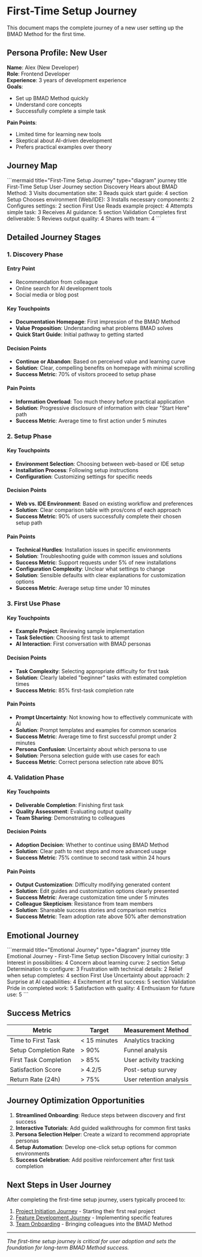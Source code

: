 ﻿# First-Time Setup Journey

This document maps the complete journey of a new user setting up the BMAD Method for the first time.

## Persona Profile: New User

**Name**: Alex (New Developer)  
**Role**: Frontend Developer  
**Experience**: 3 years of development experience  
**Goals**:
- Set up BMAD Method quickly
- Understand core concepts
- Successfully complete a simple task

**Pain Points**:
- Limited time for learning new tools
- Skeptical about AI-driven development
- Prefers practical examples over theory

## Journey Map

\```mermaid title="First-Time Setup Journey" type="diagram"
journey
    title First-Time Setup User Journey
    section Discovery
      Hears about BMAD Method: 3
      Visits documentation site: 3
      Reads quick start guide: 4
    section Setup
      Chooses environment (Web/IDE): 3
      Installs necessary components: 2
      Configures settings: 2
    section First Use
      Reads example project: 4
      Attempts simple task: 3
      Receives AI guidance: 5
    section Validation
      Completes first deliverable: 5
      Reviews output quality: 4
      Shares with team: 4
\```

## Detailed Journey Stages

### 1. Discovery Phase

#### Entry Point
- Recommendation from colleague
- Online search for AI development tools
- Social media or blog post

#### Key Touchpoints
- **Documentation Homepage**: First impression of the BMAD Method
- **Value Proposition**: Understanding what problems BMAD solves
- **Quick Start Guide**: Initial pathway to getting started

#### Decision Points
-  **Continue or Abandon**: Based on perceived value and learning curve
  - **Solution**: Clear, compelling benefits on homepage with minimal scrolling
  - **Success Metric**: 70% of visitors proceed to setup phase

#### Pain Points
-  **Information Overload**: Too much theory before practical application
  - **Solution**: Progressive disclosure of information with clear "Start Here" path
  - **Success Metric**: Average time to first action under 5 minutes

### 2. Setup Phase

#### Key Touchpoints
- **Environment Selection**: Choosing between web-based or IDE setup
- **Installation Process**: Following setup instructions
- **Configuration**: Customizing settings for specific needs

#### Decision Points
-  **Web vs. IDE Environment**: Based on existing workflow and preferences
  - **Solution**: Clear comparison table with pros/cons of each approach
  - **Success Metric**: 90% of users successfully complete their chosen setup path

#### Pain Points
-  **Technical Hurdles**: Installation issues in specific environments
  - **Solution**: Troubleshooting guide with common issues and solutions
  - **Success Metric**: Support requests under 5% of new installations
-  **Configuration Complexity**: Unclear what settings to change
  - **Solution**: Sensible defaults with clear explanations for customization options
  - **Success Metric**: Average setup time under 10 minutes

### 3. First Use Phase

#### Key Touchpoints
- **Example Project**: Reviewing sample implementation
- **Task Selection**: Choosing first task to attempt
- **AI Interaction**: First conversation with BMAD personas

#### Decision Points
-  **Task Complexity**: Selecting appropriate difficulty for first task
  - **Solution**: Clearly labeled "beginner" tasks with estimated completion times
  - **Success Metric**: 85% first-task completion rate

#### Pain Points
-  **Prompt Uncertainty**: Not knowing how to effectively communicate with AI
  - **Solution**: Prompt templates and examples for common scenarios
  - **Success Metric**: Average time to first successful prompt under 2 minutes
-  **Persona Confusion**: Uncertainty about which persona to use
  - **Solution**: Persona selection guide with use cases for each
  - **Success Metric**: Correct persona selection rate above 80%

### 4. Validation Phase

#### Key Touchpoints
- **Deliverable Completion**: Finishing first task
- **Quality Assessment**: Evaluating output quality
- **Team Sharing**: Demonstrating to colleagues

#### Decision Points
-  **Adoption Decision**: Whether to continue using BMAD Method
  - **Solution**: Clear path to next steps and more advanced usage
  - **Success Metric**: 75% continue to second task within 24 hours

#### Pain Points
-  **Output Customization**: Difficulty modifying generated content
  - **Solution**: Edit guides and customization options clearly presented
  - **Success Metric**: Average customization time under 5 minutes
-  **Colleague Skepticism**: Resistance from team members
  - **Solution**: Shareable success stories and comparison metrics
  - **Success Metric**: Team adoption rate above 50% after demonstration

## Emotional Journey

\```mermaid title="Emotional Journey" type="diagram"
journey
    title Emotional Journey - First-Time Setup
    section Discovery
      Initial curiosity: 3
      Interest in possibilities: 4
      Concern about learning curve: 2
    section Setup
      Determination to configure: 3
      Frustration with technical details: 2
      Relief when setup completes: 4
    section First Use
      Uncertainty about approach: 2
      Surprise at AI capabilities: 4
      Excitement at first success: 5
    section Validation
      Pride in completed work: 5
      Satisfaction with quality: 4
      Enthusiasm for future use: 5
\```

## Success Metrics

| Metric | Target | Measurement Method |
|--------|--------|-------------------|
| Time to First Task | < 15 minutes | Analytics tracking |
| Setup Completion Rate | > 90% | Funnel analysis |
| First Task Completion | > 85% | User activity tracking |
| Satisfaction Score | > 4.2/5 | Post-setup survey |
| Return Rate (24h) | > 75% | User retention analysis |

## Journey Optimization Opportunities

1. **Streamlined Onboarding**: Reduce steps between discovery and first success
2. **Interactive Tutorials**: Add guided walkthroughs for common first tasks
3. **Persona Selection Helper**: Create a wizard to recommend appropriate personas
4. **Setup Automation**: Develop one-click setup options for common environments
5. **Success Celebration**: Add positive reinforcement after first task completion

## Next Steps in User Journey

After completing the first-time setup journey, users typically proceed to:

1. [Project Initiation Journey](project-initiation.md) - Starting their first real project
2. [Feature Development Journey](feature-development.md) - Implementing specific features
3. [Team Onboarding](team-onboarding.md) - Bringing colleagues into the BMAD Method

---

*The first-time setup journey is critical for user adoption and sets the foundation for long-term BMAD Method success.*

